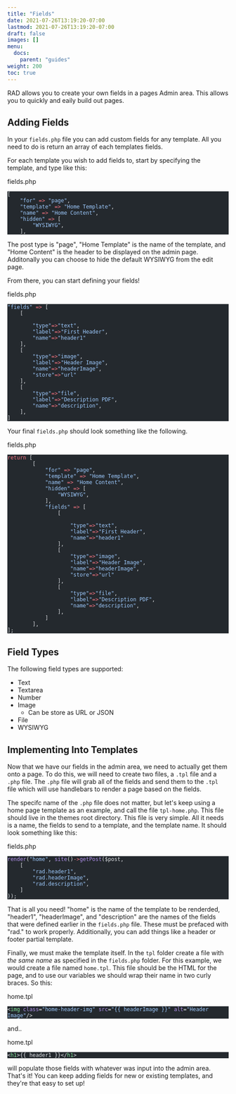 ```yaml
---
title: "Fields"
date: 2021-07-26T13:19:20-07:00
lastmod: 2021-07-26T13:19:20-07:00
draft: false
images: []
menu:
  docs:
    parent: "guides"
weight: 200
toc: true
---
```

RAD allows you to create your own fields in a pages Admin area. This allows you to quickly and eaily build out pages.

## Adding Fields

In your `fields.php` file you can add custom fields for any template. All you need to do is return an array of each templates fields. 

For each template you wish to add fields to, start by specifying the template, and type like this:

<div class="code-heading">fields.php</div>

<pre class="torchlight" style="background-color: #24292e; --theme-selection-background: #39414a;" data-torchlight-processed="3449c9e5e332f1dbb81505cd739fbf3f"><code data-language="php"><!-- Syntax highlighted by torchlight.dev --><div class='line'><span style="color: #E1E4E8;">[</span></div><div class='line'><span style="color: #E1E4E8;">    </span><span style="color: #9ECBFF;">&quot;for&quot;</span><span style="color: #E1E4E8;"> </span><span style="color: #F97583;">=&gt;</span><span style="color: #E1E4E8;"> </span><span style="color: #9ECBFF;">&quot;page&quot;</span><span style="color: #E1E4E8;">,</span></div><div class='line'><span style="color: #E1E4E8;">    </span><span style="color: #9ECBFF;">&quot;template&quot;</span><span style="color: #E1E4E8;"> </span><span style="color: #F97583;">=&gt;</span><span style="color: #E1E4E8;"> </span><span style="color: #9ECBFF;">&quot;Home Template&quot;</span><span style="color: #E1E4E8;">,</span></div><div class='line'><span style="color: #E1E4E8;">    </span><span style="color: #9ECBFF;">&quot;name&quot;</span><span style="color: #E1E4E8;"> </span><span style="color: #F97583;">=&gt;</span><span style="color: #E1E4E8;"> </span><span style="color: #9ECBFF;">&quot;Home Content&quot;</span><span style="color: #E1E4E8;">,</span></div><div class='line'><span style="color: #E1E4E8;">    </span><span style="color: #9ECBFF;">&quot;hidden&quot;</span><span style="color: #E1E4E8;"> </span><span style="color: #F97583;">=&gt;</span><span style="color: #E1E4E8;"> [</span></div><div class='line'><span style="color: #E1E4E8;">        </span><span style="color: #9ECBFF;">&quot;WYSIWYG&quot;</span><span style="color: #E1E4E8;">,</span></div><div class='line'><span style="color: #E1E4E8;">    ],</span></div><textarea data-torchlight-original="true" style="display: none !important;">[
    "for" =&gt; "page",
    "template" =&gt; "Home Template",
    "name" =&gt; "Home Content",
    "hidden" =&gt; [
        "WYSIWYG",
    ],</textarea></code></pre>
The post type is "page", "Home Template" is the name of the template, and "Home Content" is the header to be displayed on the admin page. Additonally you can choose to hide the default WYSIWYG from the edit page.

From there, you can start defining your fields!

<div class="code-heading">fields.php</div>

<pre class="torchlight has-focus-lines" style="background-color: #24292e; --theme-selection-background: #39414a;" data-torchlight-processed="3449c9e5e332f1dbb81505cd739fbf3f"><code data-language="php"><!-- Syntax highlighted by torchlight.dev --><div class='line'><span style="color: #9ECBFF;">&quot;fields&quot;</span><span style="color: #E1E4E8;"> </span><span style="color: #F97583;">=&gt;</span><span style="color: #E1E4E8;"> [</span></div><div class='line'><span style="color: #E1E4E8;">    [</span></div><div class='line'><span style="color: #E1E4E8;">        </span></div><div class='line'><span style="color: #E1E4E8;">        </span><span style="color: #9ECBFF;">&quot;type&quot;</span><span style="color: #F97583;">=&gt;</span><span style="color: #9ECBFF;">&quot;text&quot;</span><span style="color: #E1E4E8;">,</span></div><div class='line'><span style="color: #E1E4E8;">        </span><span style="color: #9ECBFF;">&quot;label&quot;</span><span style="color: #F97583;">=&gt;</span><span style="color: #9ECBFF;">&quot;First Header&quot;</span><span style="color: #E1E4E8;">,</span></div><div class='line'><span style="color: #E1E4E8;">        </span><span style="color: #9ECBFF;">&quot;name&quot;</span><span style="color: #F97583;">=&gt;</span><span style="color: #9ECBFF;">&quot;header1&quot;</span></div><div class='line'><span style="color: #E1E4E8;">    ],</span></div><div class='line line-focus'><span style="color: #E1E4E8;">    [ </span></div><div class='line line-focus'><span style="color: #E1E4E8;">        </span><span style="color: #9ECBFF;">&quot;type&quot;</span><span style="color: #F97583;">=&gt;</span><span style="color: #9ECBFF;">&quot;image&quot;</span><span style="color: #E1E4E8;">,</span></div><div class='line line-focus'><span style="color: #E1E4E8;">        </span><span style="color: #9ECBFF;">&quot;label&quot;</span><span style="color: #F97583;">=&gt;</span><span style="color: #9ECBFF;">&quot;Header Image&quot;</span><span style="color: #E1E4E8;">,</span></div><div class='line line-focus'><span style="color: #E1E4E8;">        </span><span style="color: #9ECBFF;">&quot;name&quot;</span><span style="color: #F97583;">=&gt;</span><span style="color: #9ECBFF;">&quot;headerImage&quot;</span><span style="color: #E1E4E8;">,</span></div><div class='line line-focus'><span style="color: #E1E4E8;">        </span><span style="color: #9ECBFF;">&quot;store&quot;</span><span style="color: #F97583;">=&gt;</span><span style="color: #9ECBFF;">&quot;url&quot;</span></div><div class='line line-focus'><span style="color: #E1E4E8;">    ],</span></div><div class='line'><span style="color: #E1E4E8;">    [</span></div><div class='line'><span style="color: #E1E4E8;">        </span><span style="color: #9ECBFF;">&quot;type&quot;</span><span style="color: #F97583;">=&gt;</span><span style="color: #9ECBFF;">&quot;file&quot;</span><span style="color: #E1E4E8;">,</span></div><div class='line'><span style="color: #E1E4E8;">        </span><span style="color: #9ECBFF;">&quot;label&quot;</span><span style="color: #F97583;">=&gt;</span><span style="color: #9ECBFF;">&quot;Description PDF&quot;</span><span style="color: #E1E4E8;">,</span></div><div class='line'><span style="color: #E1E4E8;">        </span><span style="color: #9ECBFF;">&quot;name&quot;</span><span style="color: #F97583;">=&gt;</span><span style="color: #9ECBFF;">&quot;description&quot;</span><span style="color: #E1E4E8;">,</span></div><div class='line'><span style="color: #E1E4E8;">    ],</span></div><div class='line'><span style="color: #E1E4E8;">]</span></div><textarea data-torchlight-original="true" style="display: none !important;">"fields" =&gt; [
    [
        
        "type"=&gt;"text",
        "label"=&gt;"First Header",
        "name"=&gt;"header1"
    ],
    [ // [tl! focus:5]
        "type"=&gt;"image",
        "label"=&gt;"Header Image",
        "name"=&gt;"headerImage",
        "store"=&gt;"url"
    ],
    [
        "type"=&gt;"file",
        "label"=&gt;"Description PDF",
        "name"=&gt;"description",
    ],
]</textarea></code></pre>


Your final `fields.php` should look something like the following. 

<div class="code-heading">fields.php</div>

<pre class="torchlight" style="background-color: #24292e; --theme-selection-background: #39414a;" data-torchlight-processed="3449c9e5e332f1dbb81505cd739fbf3f"><code data-language="php"><!-- Syntax highlighted by torchlight.dev --><div class='line'><span style="color: #F97583;">return</span><span style="color: #E1E4E8;"> [</span></div><div class='line'><span style="color: #E1E4E8;">        [</span></div><div class='line'><span style="color: #E1E4E8;">            </span><span style="color: #9ECBFF;">&quot;for&quot;</span><span style="color: #E1E4E8;"> </span><span style="color: #F97583;">=&gt;</span><span style="color: #E1E4E8;"> </span><span style="color: #9ECBFF;">&quot;page&quot;</span><span style="color: #E1E4E8;">,</span></div><div class='line'><span style="color: #E1E4E8;">            </span><span style="color: #9ECBFF;">&quot;template&quot;</span><span style="color: #E1E4E8;"> </span><span style="color: #F97583;">=&gt;</span><span style="color: #E1E4E8;"> </span><span style="color: #9ECBFF;">&quot;Home Template&quot;</span><span style="color: #E1E4E8;">,</span></div><div class='line'><span style="color: #E1E4E8;">            </span><span style="color: #9ECBFF;">&quot;name&quot;</span><span style="color: #E1E4E8;"> </span><span style="color: #F97583;">=&gt;</span><span style="color: #E1E4E8;"> </span><span style="color: #9ECBFF;">&quot;Home Content&quot;</span><span style="color: #E1E4E8;">,</span></div><div class='line'><span style="color: #E1E4E8;">            </span><span style="color: #9ECBFF;">&quot;hidden&quot;</span><span style="color: #E1E4E8;"> </span><span style="color: #F97583;">=&gt;</span><span style="color: #E1E4E8;"> [</span></div><div class='line'><span style="color: #E1E4E8;">                </span><span style="color: #9ECBFF;">&quot;WYSIWYG&quot;</span><span style="color: #E1E4E8;">,</span></div><div class='line'><span style="color: #E1E4E8;">            ],</span></div><div class='line'><span style="color: #E1E4E8;">            </span><span style="color: #9ECBFF;">&quot;fields&quot;</span><span style="color: #E1E4E8;"> </span><span style="color: #F97583;">=&gt;</span><span style="color: #E1E4E8;"> [</span></div><div class='line'><span style="color: #E1E4E8;">                [</span></div><div class='line'><span style="color: #E1E4E8;">                    </span></div><div class='line'><span style="color: #E1E4E8;">                    </span><span style="color: #9ECBFF;">&quot;type&quot;</span><span style="color: #F97583;">=&gt;</span><span style="color: #9ECBFF;">&quot;text&quot;</span><span style="color: #E1E4E8;">,</span></div><div class='line'><span style="color: #E1E4E8;">                    </span><span style="color: #9ECBFF;">&quot;label&quot;</span><span style="color: #F97583;">=&gt;</span><span style="color: #9ECBFF;">&quot;First Header&quot;</span><span style="color: #E1E4E8;">,</span></div><div class='line'><span style="color: #E1E4E8;">                    </span><span style="color: #9ECBFF;">&quot;name&quot;</span><span style="color: #F97583;">=&gt;</span><span style="color: #9ECBFF;">&quot;header1&quot;</span></div><div class='line'><span style="color: #E1E4E8;">                ],</span></div><div class='line'><span style="color: #E1E4E8;">                [ </span></div><div class='line'><span style="color: #E1E4E8;">                    </span><span style="color: #9ECBFF;">&quot;type&quot;</span><span style="color: #F97583;">=&gt;</span><span style="color: #9ECBFF;">&quot;image&quot;</span><span style="color: #E1E4E8;">,</span></div><div class='line'><span style="color: #E1E4E8;">                    </span><span style="color: #9ECBFF;">&quot;label&quot;</span><span style="color: #F97583;">=&gt;</span><span style="color: #9ECBFF;">&quot;Header Image&quot;</span><span style="color: #E1E4E8;">,</span></div><div class='line'><span style="color: #E1E4E8;">                    </span><span style="color: #9ECBFF;">&quot;name&quot;</span><span style="color: #F97583;">=&gt;</span><span style="color: #9ECBFF;">&quot;headerImage&quot;</span><span style="color: #E1E4E8;">,</span></div><div class='line'><span style="color: #E1E4E8;">                    </span><span style="color: #9ECBFF;">&quot;store&quot;</span><span style="color: #F97583;">=&gt;</span><span style="color: #9ECBFF;">&quot;url&quot;</span></div><div class='line'><span style="color: #E1E4E8;">                ],</span></div><div class='line'><span style="color: #E1E4E8;">                [</span></div><div class='line'><span style="color: #E1E4E8;">                    </span><span style="color: #9ECBFF;">&quot;type&quot;</span><span style="color: #F97583;">=&gt;</span><span style="color: #9ECBFF;">&quot;file&quot;</span><span style="color: #E1E4E8;">,</span></div><div class='line'><span style="color: #E1E4E8;">                    </span><span style="color: #9ECBFF;">&quot;label&quot;</span><span style="color: #F97583;">=&gt;</span><span style="color: #9ECBFF;">&quot;Description PDF&quot;</span><span style="color: #E1E4E8;">,</span></div><div class='line'><span style="color: #E1E4E8;">                    </span><span style="color: #9ECBFF;">&quot;name&quot;</span><span style="color: #F97583;">=&gt;</span><span style="color: #9ECBFF;">&quot;description&quot;</span><span style="color: #E1E4E8;">,</span></div><div class='line'><span style="color: #E1E4E8;">                ],</span></div><div class='line'><span style="color: #E1E4E8;">            ]</span></div><div class='line'><span style="color: #E1E4E8;">        ],</span></div><div class='line'><span style="color: #E1E4E8;">];</span></div><textarea data-torchlight-original="true" style="display: none !important;">return [
        [
            "for" =&gt; "page",
            "template" =&gt; "Home Template",
            "name" =&gt; "Home Content",
            "hidden" =&gt; [
                "WYSIWYG",
            ],
            "fields" =&gt; [
                [
                    
                    "type"=&gt;"text",
                    "label"=&gt;"First Header",
                    "name"=&gt;"header1"
                ],
                [ 
                    "type"=&gt;"image",
                    "label"=&gt;"Header Image",
                    "name"=&gt;"headerImage",
                    "store"=&gt;"url"
                ],
                [
                    "type"=&gt;"file",
                    "label"=&gt;"Description PDF",
                    "name"=&gt;"description",
                ],
            ]
        ],
];
</textarea></code></pre>

## Field Types

The following field types are supported:

* Text
* Textarea
* Number
* Image
    * Can be store as URL or JSON
* File
* WYSIWYG

## Implementing Into Templates

Now that we have our fields in the admin area, we need to actually get them onto a page. To do this, we will need to create two files, a `.tpl` file and a `.php` file. The `.php` file will grab all of the fields and send them to the `.tpl` file which will use handlebars to render a page based on the fields.

The specifc name of the `.php` file does not matter, but let's keep using a home page template as an example, and call the file `tpl-home.php`. This file should live in the themes root directory. This file is very simple. All it needs is a name, the fields to send to a template, and the template name. It should look something like this:

<div class="code-heading">fields.php</div>

<pre class="torchlight" style="background-color: #24292e; --theme-selection-background: #39414a;" data-torchlight-processed="3449c9e5e332f1dbb81505cd739fbf3f"><code data-language="php"><!-- Syntax highlighted by torchlight.dev --><div class='line'><span style="color: #B392F0;">render</span><span style="color: #E1E4E8;">(</span><span style="color: #9ECBFF;">&quot;home&quot;</span><span style="color: #E1E4E8;">, </span><span style="color: #B392F0;">site</span><span style="color: #E1E4E8;">()</span><span style="color: #F97583;">-&gt;</span><span style="color: #B392F0;">getPost</span><span style="color: #E1E4E8;">($post, </span></div><div class='line'><span style="color: #E1E4E8;">    [</span></div><div class='line'><span style="color: #E1E4E8;">        </span><span style="color: #9ECBFF;">&quot;rad.header1&quot;</span><span style="color: #E1E4E8;">,</span></div><div class='line'><span style="color: #E1E4E8;">        </span><span style="color: #9ECBFF;">&quot;rad.headerImage&quot;</span><span style="color: #E1E4E8;">,</span></div><div class='line'><span style="color: #E1E4E8;">        </span><span style="color: #9ECBFF;">&quot;rad.description&quot;</span><span style="color: #E1E4E8;">,</span></div><div class='line'><span style="color: #E1E4E8;">    ]  </span></div><div class='line'><span style="color: #E1E4E8;">));</span></div><textarea data-torchlight-original="true" style="display: none !important;">&lt;!--?php
/**
 * Template Name:Home Template
 */


 echo site()---&gt;render("home", site()-&gt;getPost($post, 
    [
        "rad.header1",
        "rad.headerImage",
        "rad.description",
    ]  
));</textarea></code></pre>

That is all you need! "home" is the name of the template to be renderded, "header1", "headerImage", and "description" are the names of the fields that were defined earlier in the `fields.php` file. These must be prefaced with "rad." to work properly. Additionally, you can add things like a header or footer partial template.

Finally, we must make the template itself. In the `tpl` folder create a file with <i>the same name</i> as specified in the `fields.php` folder. For this example, we would create a file named `home.tpl`. This file should be the HTML for the page, and to use our variables we should wrap their name in two curly braces. So this:

<div class="code-heading">home.tpl</div>

<pre class="torchlight" style="background-color: #24292e; --theme-selection-background: #39414a;" data-torchlight-processed="3449c9e5e332f1dbb81505cd739fbf3f"><code data-language="html"><!-- Syntax highlighted by torchlight.dev --><div class='line'><span style="color: #E1E4E8;">&lt;</span><span style="color: #85E89D;">img</span><span style="color: #E1E4E8;"> </span><span style="color: #B392F0;">class</span><span style="color: #E1E4E8;">=</span><span style="color: #9ECBFF;">&quot;home-header-img&quot;</span><span style="color: #E1E4E8;"> </span><span style="color: #B392F0;">src</span><span style="color: #E1E4E8;">=</span><span style="color: #9ECBFF;">&quot;{{ headerImage }}&quot;</span><span style="color: #E1E4E8;"> </span><span style="color: #B392F0;">alt</span><span style="color: #E1E4E8;">=</span><span style="color: #9ECBFF;">&quot;Header Image&quot;</span><span style="color: #E1E4E8;">/&gt;</span></div><textarea data-torchlight-original="true" style="display: none !important;">&lt;xmp&gt;&lt;img class="home-header-img" src="{{ headerImage }}" alt="Header Image"/&gt;&lt;/xmp&gt;</textarea></code></pre>

and..

<div class="code-heading">home.tpl</div>

<pre class="torchlight" style="background-color: #24292e; --theme-selection-background: #39414a;" data-torchlight-processed="3449c9e5e332f1dbb81505cd739fbf3f"><code data-language="html"><!-- Syntax highlighted by torchlight.dev --><div class='line'><span style="color: #E1E4E8;">&lt;</span><span style="color: #85E89D;">h1</span><span style="color: #E1E4E8;">&gt;{{ header1 }}&lt;/</span><span style="color: #85E89D;">h1</span><span style="color: #E1E4E8;">&gt;</span></div><textarea data-torchlight-original="true" style="display: none !important;">&lt;xmp&gt;&lt;h1&gt;{{ header1 }}&lt;/h1&gt;&lt;/xmp&gt;</textarea></code></pre>

will populate those fields with whatever was input into the admin area. That's it! You can keep adding fields for new or existing templates, and they're that easy to set up!